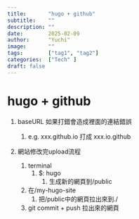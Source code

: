 ```yaml
---
title:       "hugo + github"
subtitle:    ""
description: ""
date:        2025-02-09
author:      "Yuchi"
image:       ""
tags:        ["tag1", "tag2"]
categories:  ["Tech" ]
draft: false
---
```

# hugo + github

1. baseURL 如果打錯會造成裡面的連結錯誤
   1. e.g. xxx.github.io 打成 xxx.io.github

2. 網站修改完upload流程
   1. terminal
      1. $: hugo
         1. 生成新的網頁到/public
   2. 在/my-hugo-site
      1. 把/public中的網頁拉出來到./
   3. git commit + push 拉出來的網頁